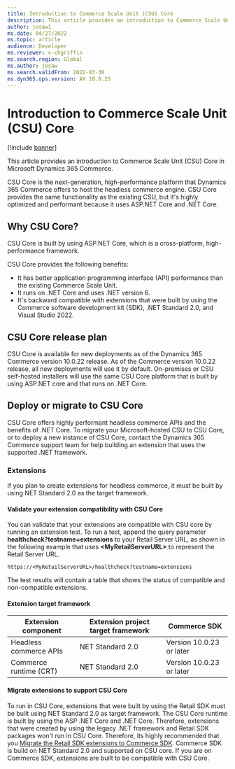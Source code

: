 ```yaml
---
title: Introduction to Commerce Scale Unit (CSU) Core
description: This article provides an introduction to Commerce Scale Unit (CSU) Core in Microsoft Dynamics 365 Commerce.
author: josaw1
ms.date: 04/27/2022
ms.topic: article
audience: Developer
ms.reviewer: v-chgriffin
ms.search.region: Global
ms.author: josaw
ms.search.validFrom: 2022-03-30
ms.dyn365.ops.version: AX 10.0.25
---
```


# Introduction to Commerce Scale Unit (CSU) Core

[!include [banner](../includes/banner.md)]

This article provides an introduction to Commerce Scale Unit (CSU) Core in Microsoft Dynamics 365 Commerce.

CSU Core is the next-generation, high-performance platform that Dynamics 365 Commerce offers to host the headless commerce engine. CSU Core provides the same functionality as the existing CSU, but it's highly optimized and performant because it uses ASP.NET Core and .NET Core.

## Why CSU Core?

CSU Core is built by using ASP.NET Core, which is a cross-platform, high-performance framework.

CSU Core provides the following benefits:

- It has better application programming interface (API) performance than the existing Commerce Scale Unit.
- It runs on .NET Core and uses .NET version 6.
- It's backward compatible with extensions that were built by using the Commerce software development kit (SDK), .NET Standard 2.0, and Visual Studio 2022.

## CSU Core release plan

CSU Core is available for new deployments as of the Dynamics 365 Commerce version 10.0.22 release. As of the Commerce version 10.0.22 release, all new deployments will use it by default. On-premises or CSU self-hosted installers will use the same CSU Core platform that is built by using ASP.NET core and that runs on .NET Core.

## Deploy or migrate to CSU Core

CSU Core offers highly performant headless commerce APIs and the benefits of .NET Core. To migrate your Microsoft-hosted CSU to CSU Core, or to deploy a new instance of CSU Core, contact the Dynamics 365 Commerce support team for help building an extension that uses the supported .NET framework.

### Extensions

If you plan to create extensions for headless commerce, it must be built by using NET Standard 2.0 as the target framework.

#### Validate your extension compatibility with CSU Core

You can validate that your extensions are compatible with CSU core by running an extension test. To run a test, append the query parameter **healthcheck?testname=extensions** to your Retail Server URL, as shown in the following example that uses **\<MyRetailServerURL\>** to represent the Retail Server URL.

`https://<MyRetailServerURL>/healthcheck?testname=extensions`

The test results will contain a table that shows the status of compatible and non-compatible extensions.

#### Extension target framework

| Extension component | Extension project target framework | Commerce SDK |
|--- | --- | --- |
| Headless commerce APIs | NET Standard 2.0 | Version 10.0.23 or later |
| Commerce runtime (CRT) | NET Standard 2.0 | Version 10.0.23 or later |

#### Migrate extensions to support CSU Core
To run in CSU Core, extensions that were built by using the Retail SDK must be built using NET Standard 2.0 as target framework. The CSU Core runtime is built by using the ASP .NET Core and .NET Core. Therefore, extensions that were created by using the legacy .NET framework and Retail SDK packages won't run in CSU Core. Therefore, its highly recommended that you [Migrate the Retail SDK extensions to Commerce SDK](retail-sdk/migrate-commerce.sdk.md). Commerce SDK is build on  NET Standard 2.0 and supported on CSU core. If you are on Commerce SDK, extensions are built to be compatible with CSU Core.
